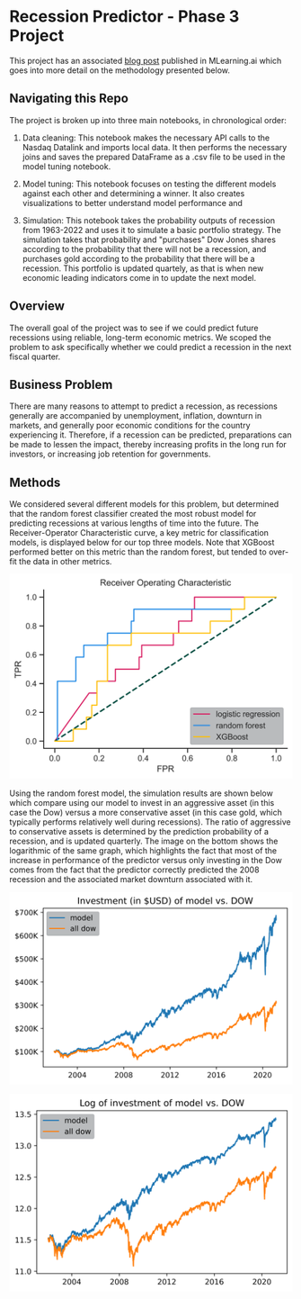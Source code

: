 # Recession Predictor - Phase 3 Project

This project has an associated [blog post](https://medium.com/mlearning-ai/forecasting-recessions-with-scikit-learn-df58e1ea695f) published in MLearning.ai which goes into more detail on the methodology presented below.

## Navigating this Repo
The project is broken up into three main notebooks, in chronological order:

1. Data cleaning: This notebook makes the necessary API calls to the Nasdaq Datalink and imports local data. It then performs the necessary joins and saves the prepared DataFrame as a .csv file to be used in the model tuning notebook.

2. Model tuning: This notebook focuses on testing the different models against each other and determining a winner. It also creates visualizations to better understand model performance and

3. Simulation: This notebook takes the probability outputs of recession from 1963-2022 and uses it to simulate a basic portfolio strategy. The simulation takes that probability and "purchases" Dow Jones shares according to the probability that there will not be a recession, and purchases gold according to the probability that there will be a recession. This portfolio is updated quartely, as that is when new economic leading indicators come in to update the next model.



## Overview
The overall goal of the project was to see if we could predict future recessions using reliable, long-term economic metrics. We scoped the problem to ask specifically whether we could predict a recession in the next fiscal quarter.

## Business Problem
There are many reasons to attempt to predict a recession, as recessions generally are accompanied by unemployment, inflation, downturn in markets, and generally poor economic conditions for the country experiencing it. Therefore, if a recession can be predicted, preparations can be made to lessen the impact, thereby increasing profits in the long run for investors, or increasing job retention for governments.

## Methods
We considered several different models for this problem, but determined that the random forest classifier created the most robust model for predicting recessions at various lengths of time into the future. The Receiver-Operator Characteristic curve, a key metric for classification models, is displayed below for our top three models. Note that XGBoost performed better on this metric than the random forest, but tended to over-fit the data in other metrics.

![](/figures/ROC.png)

Using the random forest model, the simulation results are shown below which compare using our model to invest in an aggressive asset (in this case the Dow) versus a more conservative asset (in this case gold, which typically performs relatively well during recessions). The ratio of aggressive to conservative assets is determined by the prediction probability of a recession, and is updated quarterly. The image on the bottom shows the logarithmic of the same graph, which highlights the fact that most of the increase in performance of the predictor versus only investing in the Dow comes from the fact that the predictor correctly predicted the 2008 recession and the associated market downturn associated with it.

![](/figures/StockSim.png)

![](/figures/StockSimLog.png)

